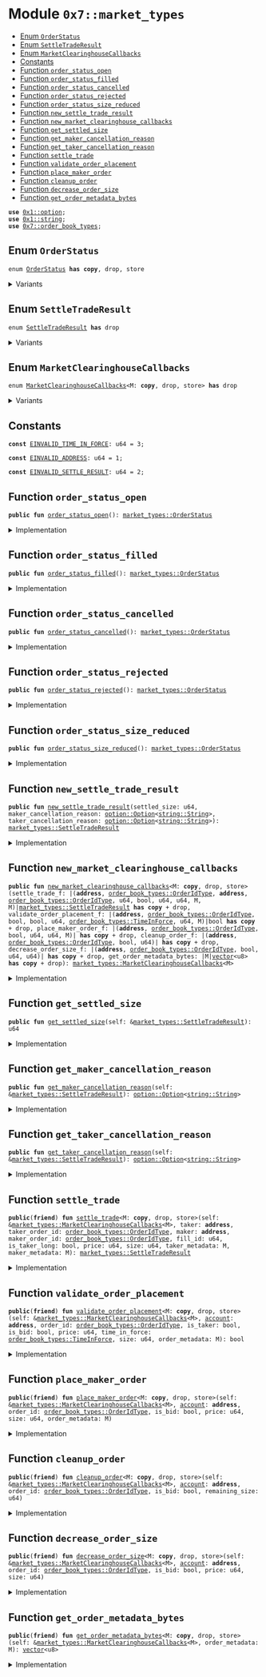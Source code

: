 
<a id="0x7_market_types"></a>

# Module `0x7::market_types`



-  [Enum `OrderStatus`](#0x7_market_types_OrderStatus)
-  [Enum `SettleTradeResult`](#0x7_market_types_SettleTradeResult)
-  [Enum `MarketClearinghouseCallbacks`](#0x7_market_types_MarketClearinghouseCallbacks)
-  [Constants](#@Constants_0)
-  [Function `order_status_open`](#0x7_market_types_order_status_open)
-  [Function `order_status_filled`](#0x7_market_types_order_status_filled)
-  [Function `order_status_cancelled`](#0x7_market_types_order_status_cancelled)
-  [Function `order_status_rejected`](#0x7_market_types_order_status_rejected)
-  [Function `order_status_size_reduced`](#0x7_market_types_order_status_size_reduced)
-  [Function `new_settle_trade_result`](#0x7_market_types_new_settle_trade_result)
-  [Function `new_market_clearinghouse_callbacks`](#0x7_market_types_new_market_clearinghouse_callbacks)
-  [Function `get_settled_size`](#0x7_market_types_get_settled_size)
-  [Function `get_maker_cancellation_reason`](#0x7_market_types_get_maker_cancellation_reason)
-  [Function `get_taker_cancellation_reason`](#0x7_market_types_get_taker_cancellation_reason)
-  [Function `settle_trade`](#0x7_market_types_settle_trade)
-  [Function `validate_order_placement`](#0x7_market_types_validate_order_placement)
-  [Function `place_maker_order`](#0x7_market_types_place_maker_order)
-  [Function `cleanup_order`](#0x7_market_types_cleanup_order)
-  [Function `decrease_order_size`](#0x7_market_types_decrease_order_size)
-  [Function `get_order_metadata_bytes`](#0x7_market_types_get_order_metadata_bytes)


<pre><code><b>use</b> <a href="../../libra2-framework/../libra2-stdlib/../move-stdlib/doc/option.md#0x1_option">0x1::option</a>;
<b>use</b> <a href="../../libra2-framework/../libra2-stdlib/../move-stdlib/doc/string.md#0x1_string">0x1::string</a>;
<b>use</b> <a href="order_book_types.md#0x7_order_book_types">0x7::order_book_types</a>;
</code></pre>



<a id="0x7_market_types_OrderStatus"></a>

## Enum `OrderStatus`



<pre><code>enum <a href="market_types.md#0x7_market_types_OrderStatus">OrderStatus</a> <b>has</b> <b>copy</b>, drop, store
</code></pre>



<details>
<summary>Variants</summary>


<details>
<summary>OPEN</summary>


<details>
<summary>Fields</summary>


<dl>
</dl>


</details>

</details>

<details>
<summary>FILLED</summary>


<details>
<summary>Fields</summary>


<dl>
</dl>


</details>

</details>

<details>
<summary>CANCELLED</summary>


<details>
<summary>Fields</summary>


<dl>
</dl>


</details>

</details>

<details>
<summary>REJECTED</summary>


<details>
<summary>Fields</summary>


<dl>
</dl>


</details>

</details>

<details>
<summary>SIZE_REDUCED</summary>


<details>
<summary>Fields</summary>


<dl>
</dl>


</details>

</details>

</details>

<a id="0x7_market_types_SettleTradeResult"></a>

## Enum `SettleTradeResult`



<pre><code>enum <a href="market_types.md#0x7_market_types_SettleTradeResult">SettleTradeResult</a> <b>has</b> drop
</code></pre>



<details>
<summary>Variants</summary>


<details>
<summary>V1</summary>


<details>
<summary>Fields</summary>


<dl>
<dt>
<code>settled_size: u64</code>
</dt>
<dd>

</dd>
<dt>
<code>maker_cancellation_reason: <a href="../../libra2-framework/../libra2-stdlib/../move-stdlib/doc/option.md#0x1_option_Option">option::Option</a>&lt;<a href="../../libra2-framework/../libra2-stdlib/../move-stdlib/doc/string.md#0x1_string_String">string::String</a>&gt;</code>
</dt>
<dd>

</dd>
<dt>
<code>taker_cancellation_reason: <a href="../../libra2-framework/../libra2-stdlib/../move-stdlib/doc/option.md#0x1_option_Option">option::Option</a>&lt;<a href="../../libra2-framework/../libra2-stdlib/../move-stdlib/doc/string.md#0x1_string_String">string::String</a>&gt;</code>
</dt>
<dd>

</dd>
</dl>


</details>

</details>

</details>

<a id="0x7_market_types_MarketClearinghouseCallbacks"></a>

## Enum `MarketClearinghouseCallbacks`



<pre><code>enum <a href="market_types.md#0x7_market_types_MarketClearinghouseCallbacks">MarketClearinghouseCallbacks</a>&lt;M: <b>copy</b>, drop, store&gt; <b>has</b> drop
</code></pre>



<details>
<summary>Variants</summary>


<details>
<summary>V1</summary>


<details>
<summary>Fields</summary>


<dl>
<dt>
<code>settle_trade_f: |(<b>address</b>, <a href="order_book_types.md#0x7_order_book_types_OrderIdType">order_book_types::OrderIdType</a>, <b>address</b>, <a href="order_book_types.md#0x7_order_book_types_OrderIdType">order_book_types::OrderIdType</a>, u64, bool, u64, u64, M, M)|<a href="market_types.md#0x7_market_types_SettleTradeResult">market_types::SettleTradeResult</a> <b>has</b> <b>copy</b> + drop</code>
</dt>
<dd>
 settle_trade_f arguments: taker, taker_order_id, maker, maker_order_id, fill_id, is_taker_long, price, size
</dd>
<dt>
<code>validate_order_placement_f: |(<b>address</b>, <a href="order_book_types.md#0x7_order_book_types_OrderIdType">order_book_types::OrderIdType</a>, bool, bool, u64, <a href="order_book_types.md#0x7_order_book_types_TimeInForce">order_book_types::TimeInForce</a>, u64, M)|bool <b>has</b> <b>copy</b> + drop</code>
</dt>
<dd>
 validate_settlement_update_f arguments: account, order_id, is_taker, is_long, price, size
</dd>
<dt>
<code>place_maker_order_f: |(<b>address</b>, <a href="order_book_types.md#0x7_order_book_types_OrderIdType">order_book_types::OrderIdType</a>, bool, u64, u64, M)| <b>has</b> <b>copy</b> + drop</code>
</dt>
<dd>
 place_maker_order_f arguments: account, order_id, is_bid, price, size, order_metadata
</dd>
<dt>
<code>cleanup_order_f: |(<b>address</b>, <a href="order_book_types.md#0x7_order_book_types_OrderIdType">order_book_types::OrderIdType</a>, bool, u64)| <b>has</b> <b>copy</b> + drop</code>
</dt>
<dd>
 cleanup_order_f arguments: account, order_id, is_bid, remaining_size
</dd>
<dt>
<code>decrease_order_size_f: |(<b>address</b>, <a href="order_book_types.md#0x7_order_book_types_OrderIdType">order_book_types::OrderIdType</a>, bool, u64, u64)| <b>has</b> <b>copy</b> + drop</code>
</dt>
<dd>
 decrease_order_size_f arguments: account, order_id, is_bid, price, size
</dd>
<dt>
<code>get_order_metadata_bytes: |M|<a href="../../libra2-framework/../libra2-stdlib/../move-stdlib/doc/vector.md#0x1_vector">vector</a>&lt;u8&gt; <b>has</b> <b>copy</b> + drop</code>
</dt>
<dd>
 get a string representation of order metadata to be used in events
</dd>
</dl>


</details>

</details>

</details>

<a id="@Constants_0"></a>

## Constants


<a id="0x7_market_types_EINVALID_TIME_IN_FORCE"></a>



<pre><code><b>const</b> <a href="market_types.md#0x7_market_types_EINVALID_TIME_IN_FORCE">EINVALID_TIME_IN_FORCE</a>: u64 = 3;
</code></pre>



<a id="0x7_market_types_EINVALID_ADDRESS"></a>



<pre><code><b>const</b> <a href="market_types.md#0x7_market_types_EINVALID_ADDRESS">EINVALID_ADDRESS</a>: u64 = 1;
</code></pre>



<a id="0x7_market_types_EINVALID_SETTLE_RESULT"></a>



<pre><code><b>const</b> <a href="market_types.md#0x7_market_types_EINVALID_SETTLE_RESULT">EINVALID_SETTLE_RESULT</a>: u64 = 2;
</code></pre>



<a id="0x7_market_types_order_status_open"></a>

## Function `order_status_open`



<pre><code><b>public</b> <b>fun</b> <a href="market_types.md#0x7_market_types_order_status_open">order_status_open</a>(): <a href="market_types.md#0x7_market_types_OrderStatus">market_types::OrderStatus</a>
</code></pre>



<details>
<summary>Implementation</summary>


<pre><code><b>public</b> <b>fun</b> <a href="market_types.md#0x7_market_types_order_status_open">order_status_open</a>(): <a href="market_types.md#0x7_market_types_OrderStatus">OrderStatus</a> {
    OrderStatus::OPEN
}
</code></pre>



</details>

<a id="0x7_market_types_order_status_filled"></a>

## Function `order_status_filled`



<pre><code><b>public</b> <b>fun</b> <a href="market_types.md#0x7_market_types_order_status_filled">order_status_filled</a>(): <a href="market_types.md#0x7_market_types_OrderStatus">market_types::OrderStatus</a>
</code></pre>



<details>
<summary>Implementation</summary>


<pre><code><b>public</b> <b>fun</b> <a href="market_types.md#0x7_market_types_order_status_filled">order_status_filled</a>(): <a href="market_types.md#0x7_market_types_OrderStatus">OrderStatus</a> {
    OrderStatus::FILLED
}
</code></pre>



</details>

<a id="0x7_market_types_order_status_cancelled"></a>

## Function `order_status_cancelled`



<pre><code><b>public</b> <b>fun</b> <a href="market_types.md#0x7_market_types_order_status_cancelled">order_status_cancelled</a>(): <a href="market_types.md#0x7_market_types_OrderStatus">market_types::OrderStatus</a>
</code></pre>



<details>
<summary>Implementation</summary>


<pre><code><b>public</b> <b>fun</b> <a href="market_types.md#0x7_market_types_order_status_cancelled">order_status_cancelled</a>(): <a href="market_types.md#0x7_market_types_OrderStatus">OrderStatus</a> {
    OrderStatus::CANCELLED
}
</code></pre>



</details>

<a id="0x7_market_types_order_status_rejected"></a>

## Function `order_status_rejected`



<pre><code><b>public</b> <b>fun</b> <a href="market_types.md#0x7_market_types_order_status_rejected">order_status_rejected</a>(): <a href="market_types.md#0x7_market_types_OrderStatus">market_types::OrderStatus</a>
</code></pre>



<details>
<summary>Implementation</summary>


<pre><code><b>public</b> <b>fun</b> <a href="market_types.md#0x7_market_types_order_status_rejected">order_status_rejected</a>(): <a href="market_types.md#0x7_market_types_OrderStatus">OrderStatus</a> {
    OrderStatus::REJECTED
}
</code></pre>



</details>

<a id="0x7_market_types_order_status_size_reduced"></a>

## Function `order_status_size_reduced`



<pre><code><b>public</b> <b>fun</b> <a href="market_types.md#0x7_market_types_order_status_size_reduced">order_status_size_reduced</a>(): <a href="market_types.md#0x7_market_types_OrderStatus">market_types::OrderStatus</a>
</code></pre>



<details>
<summary>Implementation</summary>


<pre><code><b>public</b> <b>fun</b> <a href="market_types.md#0x7_market_types_order_status_size_reduced">order_status_size_reduced</a>(): <a href="market_types.md#0x7_market_types_OrderStatus">OrderStatus</a> {
    OrderStatus::SIZE_REDUCED
}
</code></pre>



</details>

<a id="0x7_market_types_new_settle_trade_result"></a>

## Function `new_settle_trade_result`



<pre><code><b>public</b> <b>fun</b> <a href="market_types.md#0x7_market_types_new_settle_trade_result">new_settle_trade_result</a>(settled_size: u64, maker_cancellation_reason: <a href="../../libra2-framework/../libra2-stdlib/../move-stdlib/doc/option.md#0x1_option_Option">option::Option</a>&lt;<a href="../../libra2-framework/../libra2-stdlib/../move-stdlib/doc/string.md#0x1_string_String">string::String</a>&gt;, taker_cancellation_reason: <a href="../../libra2-framework/../libra2-stdlib/../move-stdlib/doc/option.md#0x1_option_Option">option::Option</a>&lt;<a href="../../libra2-framework/../libra2-stdlib/../move-stdlib/doc/string.md#0x1_string_String">string::String</a>&gt;): <a href="market_types.md#0x7_market_types_SettleTradeResult">market_types::SettleTradeResult</a>
</code></pre>



<details>
<summary>Implementation</summary>


<pre><code><b>public</b> <b>fun</b> <a href="market_types.md#0x7_market_types_new_settle_trade_result">new_settle_trade_result</a>(
    settled_size: u64,
    maker_cancellation_reason: Option&lt;String&gt;,
    taker_cancellation_reason: Option&lt;String&gt;
): <a href="market_types.md#0x7_market_types_SettleTradeResult">SettleTradeResult</a> {
    SettleTradeResult::V1 {
        settled_size,
        maker_cancellation_reason,
        taker_cancellation_reason
    }
}
</code></pre>



</details>

<a id="0x7_market_types_new_market_clearinghouse_callbacks"></a>

## Function `new_market_clearinghouse_callbacks`



<pre><code><b>public</b> <b>fun</b> <a href="market_types.md#0x7_market_types_new_market_clearinghouse_callbacks">new_market_clearinghouse_callbacks</a>&lt;M: <b>copy</b>, drop, store&gt;(settle_trade_f: |(<b>address</b>, <a href="order_book_types.md#0x7_order_book_types_OrderIdType">order_book_types::OrderIdType</a>, <b>address</b>, <a href="order_book_types.md#0x7_order_book_types_OrderIdType">order_book_types::OrderIdType</a>, u64, bool, u64, u64, M, M)|<a href="market_types.md#0x7_market_types_SettleTradeResult">market_types::SettleTradeResult</a> <b>has</b> <b>copy</b> + drop, validate_order_placement_f: |(<b>address</b>, <a href="order_book_types.md#0x7_order_book_types_OrderIdType">order_book_types::OrderIdType</a>, bool, bool, u64, <a href="order_book_types.md#0x7_order_book_types_TimeInForce">order_book_types::TimeInForce</a>, u64, M)|bool <b>has</b> <b>copy</b> + drop, place_maker_order_f: |(<b>address</b>, <a href="order_book_types.md#0x7_order_book_types_OrderIdType">order_book_types::OrderIdType</a>, bool, u64, u64, M)| <b>has</b> <b>copy</b> + drop, cleanup_order_f: |(<b>address</b>, <a href="order_book_types.md#0x7_order_book_types_OrderIdType">order_book_types::OrderIdType</a>, bool, u64)| <b>has</b> <b>copy</b> + drop, decrease_order_size_f: |(<b>address</b>, <a href="order_book_types.md#0x7_order_book_types_OrderIdType">order_book_types::OrderIdType</a>, bool, u64, u64)| <b>has</b> <b>copy</b> + drop, get_order_metadata_bytes: |M|<a href="../../libra2-framework/../libra2-stdlib/../move-stdlib/doc/vector.md#0x1_vector">vector</a>&lt;u8&gt; <b>has</b> <b>copy</b> + drop): <a href="market_types.md#0x7_market_types_MarketClearinghouseCallbacks">market_types::MarketClearinghouseCallbacks</a>&lt;M&gt;
</code></pre>



<details>
<summary>Implementation</summary>


<pre><code><b>public</b> <b>fun</b> <a href="market_types.md#0x7_market_types_new_market_clearinghouse_callbacks">new_market_clearinghouse_callbacks</a>&lt;M: store + <b>copy</b> + drop&gt;(
    // settle_trade_f arguments: taker, taker_order_id, maker, maker_order_id, fill_id, is_taker_long, price, size
    settle_trade_f: |<b>address</b>, OrderIdType, <b>address</b>, OrderIdType, u64, bool, u64, u64, M, M| <a href="market_types.md#0x7_market_types_SettleTradeResult">SettleTradeResult</a> <b>has</b> drop + <b>copy</b>,
    // validate_settlement_update_f arguments: <a href="../../libra2-framework/doc/account.md#0x1_account">account</a>, order_id, is_taker, is_long, price, size
    validate_order_placement_f: |<b>address</b>, OrderIdType, bool, bool, u64,  TimeInForce, u64, M| bool <b>has</b> drop + <b>copy</b>,
    // place_maker_order_f arguments: <a href="../../libra2-framework/doc/account.md#0x1_account">account</a>, order_id, is_bid, price, size, order_metadata
    place_maker_order_f: |<b>address</b>, OrderIdType, bool, u64, u64, M| <b>has</b> drop + <b>copy</b>,
    // cleanup_order_f arguments: <a href="../../libra2-framework/doc/account.md#0x1_account">account</a>, order_id, is_bid, remaining_size
    cleanup_order_f: |<b>address</b>, OrderIdType, bool, u64| <b>has</b> drop + <b>copy</b>,
    /// decrease_order_size_f arguments: <a href="../../libra2-framework/doc/account.md#0x1_account">account</a>, order_id, is_bid, price, size
    decrease_order_size_f: |<b>address</b>, OrderIdType, bool, u64, u64| <b>has</b> drop + <b>copy</b>,
    /// get a <a href="../../libra2-framework/../libra2-stdlib/../move-stdlib/doc/string.md#0x1_string">string</a> representation of order metadata <b>to</b> be used in events
    get_order_metadata_bytes: |M| <a href="../../libra2-framework/../libra2-stdlib/../move-stdlib/doc/vector.md#0x1_vector">vector</a>&lt;u8&gt; <b>has</b> drop + <b>copy</b>
): <a href="market_types.md#0x7_market_types_MarketClearinghouseCallbacks">MarketClearinghouseCallbacks</a>&lt;M&gt; {
    MarketClearinghouseCallbacks::V1 {
        settle_trade_f,
        validate_order_placement_f,
        place_maker_order_f,
        cleanup_order_f,
        decrease_order_size_f,
        get_order_metadata_bytes
    }
}
</code></pre>



</details>

<a id="0x7_market_types_get_settled_size"></a>

## Function `get_settled_size`



<pre><code><b>public</b> <b>fun</b> <a href="market_types.md#0x7_market_types_get_settled_size">get_settled_size</a>(self: &<a href="market_types.md#0x7_market_types_SettleTradeResult">market_types::SettleTradeResult</a>): u64
</code></pre>



<details>
<summary>Implementation</summary>


<pre><code><b>public</b> <b>fun</b> <a href="market_types.md#0x7_market_types_get_settled_size">get_settled_size</a>(self: &<a href="market_types.md#0x7_market_types_SettleTradeResult">SettleTradeResult</a>): u64 {
    self.settled_size
}
</code></pre>



</details>

<a id="0x7_market_types_get_maker_cancellation_reason"></a>

## Function `get_maker_cancellation_reason`



<pre><code><b>public</b> <b>fun</b> <a href="market_types.md#0x7_market_types_get_maker_cancellation_reason">get_maker_cancellation_reason</a>(self: &<a href="market_types.md#0x7_market_types_SettleTradeResult">market_types::SettleTradeResult</a>): <a href="../../libra2-framework/../libra2-stdlib/../move-stdlib/doc/option.md#0x1_option_Option">option::Option</a>&lt;<a href="../../libra2-framework/../libra2-stdlib/../move-stdlib/doc/string.md#0x1_string_String">string::String</a>&gt;
</code></pre>



<details>
<summary>Implementation</summary>


<pre><code><b>public</b> <b>fun</b> <a href="market_types.md#0x7_market_types_get_maker_cancellation_reason">get_maker_cancellation_reason</a>(self: &<a href="market_types.md#0x7_market_types_SettleTradeResult">SettleTradeResult</a>): Option&lt;String&gt; {
    self.maker_cancellation_reason
}
</code></pre>



</details>

<a id="0x7_market_types_get_taker_cancellation_reason"></a>

## Function `get_taker_cancellation_reason`



<pre><code><b>public</b> <b>fun</b> <a href="market_types.md#0x7_market_types_get_taker_cancellation_reason">get_taker_cancellation_reason</a>(self: &<a href="market_types.md#0x7_market_types_SettleTradeResult">market_types::SettleTradeResult</a>): <a href="../../libra2-framework/../libra2-stdlib/../move-stdlib/doc/option.md#0x1_option_Option">option::Option</a>&lt;<a href="../../libra2-framework/../libra2-stdlib/../move-stdlib/doc/string.md#0x1_string_String">string::String</a>&gt;
</code></pre>



<details>
<summary>Implementation</summary>


<pre><code><b>public</b> <b>fun</b> <a href="market_types.md#0x7_market_types_get_taker_cancellation_reason">get_taker_cancellation_reason</a>(self: &<a href="market_types.md#0x7_market_types_SettleTradeResult">SettleTradeResult</a>): Option&lt;String&gt; {
    self.taker_cancellation_reason
}
</code></pre>



</details>

<a id="0x7_market_types_settle_trade"></a>

## Function `settle_trade`



<pre><code><b>public</b>(<b>friend</b>) <b>fun</b> <a href="market_types.md#0x7_market_types_settle_trade">settle_trade</a>&lt;M: <b>copy</b>, drop, store&gt;(self: &<a href="market_types.md#0x7_market_types_MarketClearinghouseCallbacks">market_types::MarketClearinghouseCallbacks</a>&lt;M&gt;, taker: <b>address</b>, taker_order_id: <a href="order_book_types.md#0x7_order_book_types_OrderIdType">order_book_types::OrderIdType</a>, maker: <b>address</b>, maker_order_id: <a href="order_book_types.md#0x7_order_book_types_OrderIdType">order_book_types::OrderIdType</a>, fill_id: u64, is_taker_long: bool, price: u64, size: u64, taker_metadata: M, maker_metadata: M): <a href="market_types.md#0x7_market_types_SettleTradeResult">market_types::SettleTradeResult</a>
</code></pre>



<details>
<summary>Implementation</summary>


<pre><code><b>public</b>(<b>friend</b>) <b>fun</b> <a href="market_types.md#0x7_market_types_settle_trade">settle_trade</a>&lt;M: store + <b>copy</b> + drop&gt;(
    self: &<a href="market_types.md#0x7_market_types_MarketClearinghouseCallbacks">MarketClearinghouseCallbacks</a>&lt;M&gt;,
    taker: <b>address</b>,
    taker_order_id: OrderIdType,
    maker: <b>address</b>,
    maker_order_id: OrderIdType,
    fill_id: u64,
    is_taker_long: bool,
    price: u64,
    size: u64,
    taker_metadata: M,
    maker_metadata: M): <a href="market_types.md#0x7_market_types_SettleTradeResult">SettleTradeResult</a> {
    (self.settle_trade_f)(taker, taker_order_id, maker, maker_order_id, fill_id, is_taker_long, price, size, taker_metadata, maker_metadata)
}
</code></pre>



</details>

<a id="0x7_market_types_validate_order_placement"></a>

## Function `validate_order_placement`



<pre><code><b>public</b>(<b>friend</b>) <b>fun</b> <a href="market_types.md#0x7_market_types_validate_order_placement">validate_order_placement</a>&lt;M: <b>copy</b>, drop, store&gt;(self: &<a href="market_types.md#0x7_market_types_MarketClearinghouseCallbacks">market_types::MarketClearinghouseCallbacks</a>&lt;M&gt;, <a href="../../libra2-framework/doc/account.md#0x1_account">account</a>: <b>address</b>, order_id: <a href="order_book_types.md#0x7_order_book_types_OrderIdType">order_book_types::OrderIdType</a>, is_taker: bool, is_bid: bool, price: u64, time_in_force: <a href="order_book_types.md#0x7_order_book_types_TimeInForce">order_book_types::TimeInForce</a>, size: u64, order_metadata: M): bool
</code></pre>



<details>
<summary>Implementation</summary>


<pre><code><b>public</b>(<b>friend</b>) <b>fun</b> <a href="market_types.md#0x7_market_types_validate_order_placement">validate_order_placement</a>&lt;M: store + <b>copy</b> + drop&gt;(
    self: &<a href="market_types.md#0x7_market_types_MarketClearinghouseCallbacks">MarketClearinghouseCallbacks</a>&lt;M&gt;,
    <a href="../../libra2-framework/doc/account.md#0x1_account">account</a>: <b>address</b>,
    order_id: OrderIdType,
    is_taker: bool,
    is_bid: bool,
    price: u64,
    time_in_force: TimeInForce,
    size: u64,
    order_metadata: M): bool {
    (self.validate_order_placement_f)(<a href="../../libra2-framework/doc/account.md#0x1_account">account</a>, order_id, is_taker, is_bid, price, time_in_force, size, order_metadata)
}
</code></pre>



</details>

<a id="0x7_market_types_place_maker_order"></a>

## Function `place_maker_order`



<pre><code><b>public</b>(<b>friend</b>) <b>fun</b> <a href="market_types.md#0x7_market_types_place_maker_order">place_maker_order</a>&lt;M: <b>copy</b>, drop, store&gt;(self: &<a href="market_types.md#0x7_market_types_MarketClearinghouseCallbacks">market_types::MarketClearinghouseCallbacks</a>&lt;M&gt;, <a href="../../libra2-framework/doc/account.md#0x1_account">account</a>: <b>address</b>, order_id: <a href="order_book_types.md#0x7_order_book_types_OrderIdType">order_book_types::OrderIdType</a>, is_bid: bool, price: u64, size: u64, order_metadata: M)
</code></pre>



<details>
<summary>Implementation</summary>


<pre><code><b>public</b>(<b>friend</b>) <b>fun</b> <a href="market_types.md#0x7_market_types_place_maker_order">place_maker_order</a>&lt;M: store + <b>copy</b> + drop&gt;(
    self: &<a href="market_types.md#0x7_market_types_MarketClearinghouseCallbacks">MarketClearinghouseCallbacks</a>&lt;M&gt;,
    <a href="../../libra2-framework/doc/account.md#0x1_account">account</a>: <b>address</b>,
    order_id: OrderIdType,
    is_bid: bool,
    price: u64,
    size: u64,
    order_metadata: M) {
    (self.place_maker_order_f)(<a href="../../libra2-framework/doc/account.md#0x1_account">account</a>, order_id, is_bid, price, size, order_metadata)
}
</code></pre>



</details>

<a id="0x7_market_types_cleanup_order"></a>

## Function `cleanup_order`



<pre><code><b>public</b>(<b>friend</b>) <b>fun</b> <a href="market_types.md#0x7_market_types_cleanup_order">cleanup_order</a>&lt;M: <b>copy</b>, drop, store&gt;(self: &<a href="market_types.md#0x7_market_types_MarketClearinghouseCallbacks">market_types::MarketClearinghouseCallbacks</a>&lt;M&gt;, <a href="../../libra2-framework/doc/account.md#0x1_account">account</a>: <b>address</b>, order_id: <a href="order_book_types.md#0x7_order_book_types_OrderIdType">order_book_types::OrderIdType</a>, is_bid: bool, remaining_size: u64)
</code></pre>



<details>
<summary>Implementation</summary>


<pre><code><b>public</b>(<b>friend</b>) <b>fun</b> <a href="market_types.md#0x7_market_types_cleanup_order">cleanup_order</a>&lt;M: store + <b>copy</b> + drop&gt;(
    self: &<a href="market_types.md#0x7_market_types_MarketClearinghouseCallbacks">MarketClearinghouseCallbacks</a>&lt;M&gt;,
    <a href="../../libra2-framework/doc/account.md#0x1_account">account</a>: <b>address</b>,
    order_id: OrderIdType,
    is_bid: bool,
    remaining_size: u64) {
    (self.cleanup_order_f)(<a href="../../libra2-framework/doc/account.md#0x1_account">account</a>, order_id, is_bid, remaining_size)
}
</code></pre>



</details>

<a id="0x7_market_types_decrease_order_size"></a>

## Function `decrease_order_size`



<pre><code><b>public</b>(<b>friend</b>) <b>fun</b> <a href="market_types.md#0x7_market_types_decrease_order_size">decrease_order_size</a>&lt;M: <b>copy</b>, drop, store&gt;(self: &<a href="market_types.md#0x7_market_types_MarketClearinghouseCallbacks">market_types::MarketClearinghouseCallbacks</a>&lt;M&gt;, <a href="../../libra2-framework/doc/account.md#0x1_account">account</a>: <b>address</b>, order_id: <a href="order_book_types.md#0x7_order_book_types_OrderIdType">order_book_types::OrderIdType</a>, is_bid: bool, price: u64, size: u64)
</code></pre>



<details>
<summary>Implementation</summary>


<pre><code><b>public</b>(<b>friend</b>) <b>fun</b> <a href="market_types.md#0x7_market_types_decrease_order_size">decrease_order_size</a>&lt;M: store + <b>copy</b> + drop&gt;(
    self: &<a href="market_types.md#0x7_market_types_MarketClearinghouseCallbacks">MarketClearinghouseCallbacks</a>&lt;M&gt;,
    <a href="../../libra2-framework/doc/account.md#0x1_account">account</a>: <b>address</b>,
    order_id: OrderIdType,
    is_bid: bool,
    price: u64,
    size: u64,) {
    (self.decrease_order_size_f)(<a href="../../libra2-framework/doc/account.md#0x1_account">account</a>, order_id, is_bid, price, size)
}
</code></pre>



</details>

<a id="0x7_market_types_get_order_metadata_bytes"></a>

## Function `get_order_metadata_bytes`



<pre><code><b>public</b>(<b>friend</b>) <b>fun</b> <a href="market_types.md#0x7_market_types_get_order_metadata_bytes">get_order_metadata_bytes</a>&lt;M: <b>copy</b>, drop, store&gt;(self: &<a href="market_types.md#0x7_market_types_MarketClearinghouseCallbacks">market_types::MarketClearinghouseCallbacks</a>&lt;M&gt;, order_metadata: M): <a href="../../libra2-framework/../libra2-stdlib/../move-stdlib/doc/vector.md#0x1_vector">vector</a>&lt;u8&gt;
</code></pre>



<details>
<summary>Implementation</summary>


<pre><code><b>public</b>(<b>friend</b>) <b>fun</b> <a href="market_types.md#0x7_market_types_get_order_metadata_bytes">get_order_metadata_bytes</a>&lt;M: store + <b>copy</b> + drop&gt;(
    self: &<a href="market_types.md#0x7_market_types_MarketClearinghouseCallbacks">MarketClearinghouseCallbacks</a>&lt;M&gt;,
    order_metadata: M): <a href="../../libra2-framework/../libra2-stdlib/../move-stdlib/doc/vector.md#0x1_vector">vector</a>&lt;u8&gt; {
    (self.get_order_metadata_bytes)(order_metadata)
}
</code></pre>



</details>


[move-book]: https://aptos.dev/move/book/SUMMARY
